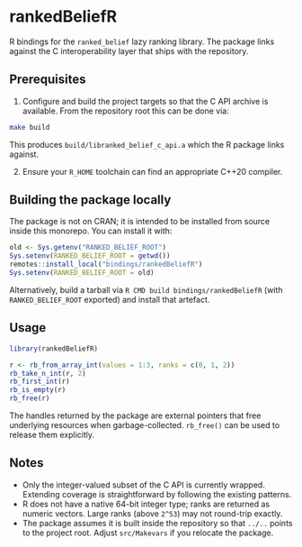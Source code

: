 # rankedBeliefR

R bindings for the `ranked_belief` lazy ranking library. The package links
against the C interoperability layer that ships with the repository.

## Prerequisites

1. Configure and build the project targets so that the C API archive is
   available. From the repository root this can be done via:

```sh
make build
```

   This produces `build/libranked_belief_c_api.a` which the R package links
   against.

2. Ensure your `R_HOME` toolchain can find an appropriate C++20 compiler.

## Building the package locally

The package is not on CRAN; it is intended to be installed from source inside
this monorepo. You can install it with:

```r
old <- Sys.getenv("RANKED_BELIEF_ROOT")
Sys.setenv(RANKED_BELIEF_ROOT = getwd())
remotes::install_local("bindings/rankedBeliefR")
Sys.setenv(RANKED_BELIEF_ROOT = old)
```

Alternatively, build a tarball via `R CMD build bindings/rankedBeliefR` (with
`RANKED_BELIEF_ROOT` exported) and install that artefact.

## Usage

```r
library(rankedBeliefR)

r <- rb_from_array_int(values = 1:3, ranks = c(0, 1, 2))
rb_take_n_int(r, 2)
rb_first_int(r)
rb_is_empty(r)
rb_free(r)
```

The handles returned by the package are external pointers that free underlying
resources when garbage-collected. `rb_free()` can be used to release them
explicitly.

## Notes

- Only the integer-valued subset of the C API is currently wrapped. Extending
  coverage is straightforward by following the existing patterns.
- R does not have a native 64-bit integer type; ranks are returned as numeric
  vectors. Large ranks (above `2^53`) may not round-trip exactly.
- The package assumes it is built inside the repository so that `../..` points
  to the project root. Adjust `src/Makevars` if you relocate the package.
